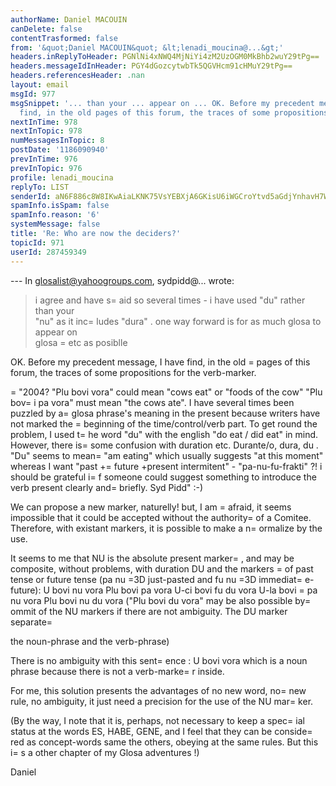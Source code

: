 ```yaml
---
authorName: Daniel MACOUIN
canDelete: false
contentTrasformed: false
from: '&quot;Daniel MACOUIN&quot; &lt;lenadi_moucina@...&gt;'
headers.inReplyToHeader: PGNlNi4xNWQ4MjNiYi4zM2UzOGM0MkBhb2wuY29tPg==
headers.messageIdInHeader: PGY4dGozcytwbTk5QGVHcm91cHMuY29tPg==
headers.referencesHeader: .nan
layout: email
msgId: 977
msgSnippet: '... than your ... appear on ... OK. Before my precedent message, I have
  find, in the old pages of this forum, the traces of some propositions for the'
nextInTime: 978
nextInTopic: 978
numMessagesInTopic: 8
postDate: '1186090940'
prevInTime: 976
prevInTopic: 976
profile: lenadi_moucina
replyTo: LIST
senderId: aN6F886c8W8IKwAiaLKNK75VsYEBXjA6GKisU6iWGCroYtvd5aGdjYnhavH7WzDRF5LmuexaIpA1VXLlu5CfoIf2GDhC-i5PAkIQx90r2_hK
spamInfo.isSpam: false
spamInfo.reason: '6'
systemMessage: false
title: 'Re: Who are now the deciders?'
topicId: 971
userId: 287459349
---
```


--- In glosalist@yahoogroups.com, sydpidd@... wrote:
>
> i agree and have s=
aid so several times - i have used "du" rather
than your  
> "nu" as it inc=
ludes "dura" . one way forward is for as much glosa to
appear on  
> glosa =
etc as posiblle 

OK. Before my precedent message, I have find, in the old =
pages of this
forum, the traces of some propositions for the verb-marker.

=
"2004?
"Plu bovi vora" could mean "cows eat" or "foods of the cow"
"Plu bov=
i pa vora" must mean "the cows ate". I have several times been
puzzled by a=
 glosa phrase's meaning in the present because writers
have not
marked the =
beginning of the time/control/verb part. To get round the
problem, I
used t=
he word "du" with the english "do eat / did eat" in mind.
However, there
is=
 some confusion with duration etc. Durante/o, dura, du . "Du" seems to
mean=
 "am eating" which usually suggests "at this moment" whereas I
want "past
+=
 future +present intermitent" - "pa-nu-fu-frakti" ?!
i should be grateful i=
f someone could suggest something to introduce the
verb present clearly and=
 briefly.
Syd Pidd" :-)

We can propose a new marker, naturelly! but, I am =
afraid, it seems
impossible that it could be accepted without the authority=
 of a
Comitee. Therefore, with existant markers, it is possible to make a
n=
ormalize by the use.

It seems to me that NU is the absolute present marker=
, and may be
composite, without problems, with duration DU and the markers =
of past
tense or future tense (pa nu =3D just-pasted and fu nu =3D immediat=
e-future):
U bovi nu vora 
Plu bovi pa vora
U-ci bovi fu du vora
U-la bovi =
pa nu vora 
Plu bovi nu du vora ("Plu bovi du vora" may be also possible by=
 ommit
of the NU markers if there are not ambiguity. The DU marker separate=

the noun-phrase and the verb-phrase)

There is no ambiguity with this sent=
ence :
U bovi vora
which is a noun phrase because there is not a verb-marke=
r inside.

For me, this solution presents the advantages of no new word, no=
 new
rule, no ambiguity, it just need a precision for the use of the NU mar=
ker.

(By the way, I note that it is, perhaps, not necessary to keep a
spec=
ial status at the words ES, HABE, GENE, and I feel that they can
be conside=
red as concept-words same the others, obeying at the same
rules. But this i=
s a other chapter of my Glosa adventures !)

Daniel




